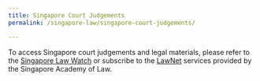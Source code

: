 ```yaml
---
title: Singapore Court Judgements
permalink: /singapore-law/singapore-court-judgements/

---
```


To access Singapore court judgements and legal materials, please refer to the [Singapore Law Watch](https://www.singaporelawwatch.sg/Judgments) or subscribe to the [LawNet](https://www.sal.org.sg/Resources-Tools/LawNet) services provided by the Singapore Academy of Law. 
